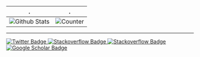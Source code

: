 <!--
**7yl4r/7yl4r** is a ✨ _special_ ✨ repository because its `README.md` (this file) appears on your GitHub profile.
-->

<center>

. | .
--|--
![Github Stats](https://github-readme-stats.vercel.app/api?username=7yl4r&show_icons=true&theme=default&hide_border=false&locale=en) | ![Counter](https://komarev.com/ghpvc/?username=7yl4r&style=flat-square&label=Profile%20Views) 

</center>

------------

<a href="https://twitter.com/7yl4r">
    <img src="https://img.shields.io/badge/twitter-%231DA1F2.svg?style=for-the-badge&logo=twitter&logoColor=white" alt="Twitter Badge" />
</a>

<a href="https://tylar.info">
    <img src="https://img.shields.io/badge/tylar.info-333333.svg?style=for-the-badge&logo=Firefox%20Browser&logoColor=white&url=https%3A%2F%2Fgtalarico.com" alt="Stackoverflow Badge" />
</a>

<a href="https://stackoverflow.com/users/1483986/7yl4r?tab=profile">
    <img src="https://img.shields.io/badge/stackoverflow-f48226.svg?style=for-the-badge&logo=stackoverflow&logoColor=white" alt="Stackoverflow Badge" />
</a>

<a href="https://scholar.google.com/citations?user=EaQInxUAAAAJ&hl=en">
  <img src="https://img.shields.io/badge/google__scholar-blue.svg?style=for-the-badge&logo=googlescholar&logoColor=white" alt="Google Scholar Badge" />
</a>
